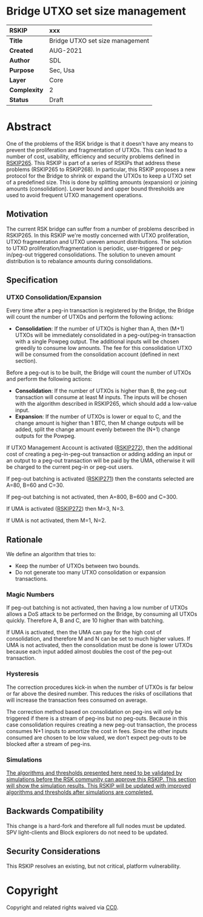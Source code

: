 # Bridge UTXO set size management


|RSKIP          | xxx |
| :------------ |:-------------|
|**Title**      |Bridge UTXO set size management|
|**Created**    |AUG-2021 |
|**Author**     | SDL |
|**Purpose**    |Sec, Usa |
|**Layer**      |Core |
|**Complexity** |2 |
|**Status**     |Draft |

#  **Abstract**

One of the problems of the RSK bridge is that it doesn't have any means to prevent the proliferation and fragmentation of UTXOs. This can lead to a number of cost, usability, efficiency and security problems defined in [RSKIP265](https://github.com/rsksmart/RSKIPs/blob/master/IPs/RSKIP265.md). This RSKIP is part of a series of RSKIPs that address these problems (RSKIP265 to RSKIP268). In particular, this RSKIP proposes a new protocol for the Bridge to shrink or expand the UTXOs to keep a UTXO set of a predefined size. This is done by splitting amounts (expansion) or joining amounts (consolidation). Lower bound and upper bound thresholds are used to avoid frequent UTXO management operations. 

## Motivation

The current RSK bridge can suffer from a number of problems described in RSKIP265. In this RSKIP we're mostly concerned with UTXO proliferation,  UTXO fragmentation and  UTXO uneven amount distributions.
The solution to UTXO proliferation/fragmentation is periodic, user-triggered or peg-in/peg-out triggered consolidations.
The solution to uneven amount distribution is to rebalance amounts during consolidations.

## Specification

### UTXO Consolidation/Expansion

Every time after a peg-in transaction is registered by the Bridge, the Bridge will count the number of UTXOs and perform the following actions:

* **Consolidation**: If the number of UTXOs is higher than A, then (M+1) UTXOs will be immediately consolidated in a peg-out/peg-in transaction with a single Powpeg output. The additional inputs will be chosen greedily to consume low amounts. The fee for this consolidation UTXO will be consumed from the consolidation account (defined in next section).


Before a peg-out is to be built, the Bridge will count the number of UTXOs and perform the following actions:

* **Consolidation**: If the number of UTXOs is higher than B, the peg-out transaction will consume at least M inputs. The inputs will be chosen with the algorithm described in RSKIP265, which should add a low-value input. 
* **Expansion**: If the number of UTXOs is lower or equal to C, and the change amount is higher than 1 BTC, then M change outputs will be added, split the change amount evenly between the (N+1) change outputs for the Powpeg. 

If UTXO Management Account is activated ([RSKIP272](https://github.com/rsksmart/RSKIPs/blob/master/IPs/RSKIP272.md)), then the additional cost of creating a peg-in-peg-out transaction or adding adding an input or an output to a peg-out transaction will be paid by the UMA, otherwise it will be charged to the current peg-in or peg-out users.

If peg-out batching is activated ([RSKIP271](https://github.com/rsksmart/RSKIPs/blob/master/IPs/RSKIP271.md)) then the constants selected are A=80, B=60 and C=30. 

If peg-out batching is not activated, then A=800, B=600 and C=300.

If UMA is activated ([RSKIP272](https://github.com/rsksmart/RSKIPs/blob/master/IPs/RSKIP272.md)) then M=3, N=3.

If UMA is not activated, them M=1, N=2.


## Rationale

We define an algorithm that tries to:

- Keep the number of UTXOs between two bounds. 
- Do not generate too many  UTXO consolidation or expansion transactions. 

### Magic Numbers

If peg-out batching is not activated, then having a low number of UTXOs allows a DoS attack to be performed on the Bridge, by consuming all UTXOs quickly. Therefore A, B and C, are 10 higher than with batching.

If UMA is activated, then the UMA can pay for the high cost of consolidation, and therefore M and N can be set to much higher values. If UMA is not activated, then the consolidation must be done is lower UTXOs because each input added almost doubles the cost of the peg-out transaction.

### Hysteresis

The correction procedures kick-in when the number of UTXOs is far below or far above the desired number. This reduces the risks of oscillations that will increase the transaction fees consumed on average. 

The correction method based on consolidation on peg-ins will only be triggered if there is a stream of peg-ins but no peg-outs. Because in this case consolidation requires creating a new peg-out transaction, the process consumes N+1 inputs to amortize the cost in fees. Since the other inputs consumed are chosen to be low valued, we don't expect peg-outs to be blocked after a stream of peg-ins.

### Simulations

<u>The algorithms and thresholds presented here need to be validated by simulations before the RSK community can approve this RSKIP. This section will show the simulation results. This RSKIP will be updated with improved algorithms and thresholds after simulations are completed.</u>



## Backwards Compatibility

This change is a hard-fork and therefore all full nodes must be updated. SPV light-clients and Block explorers do not need to be updated. 

## Security Considerations

This RSKIP resolves an existing, but not critical, platform vulnerability.


# **Copyright**

Copyright and related rights waived via [CC0](https://creativecommons.org/publicdomain/zero/1.0/).

